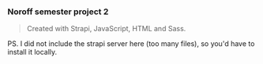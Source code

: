 ### Noroff semester project 2

> Created with Strapi, JavaScript, HTML and Sass.

PS. I did not include the strapi server here (too many files), so you'd have to install it locally.